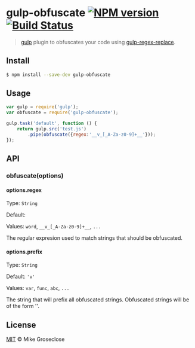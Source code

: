 # gulp-obfuscate [![NPM version][npm-image]][npm-url] [![Build Status][travis-image]][travis-url]

> [gulp](http://gulpjs.com) plugin to obfuscates your code using [gulp-regex-replace](https://github.com/mikegroseclose/gulp-regex-replace).

## Install

```bash
$ npm install --save-dev gulp-obfuscate
```

## Usage

```js
var gulp = require('gulp');
var obfuscate = require('gulp-obfuscate');

gulp.task('default', function () {
	return gulp.src('test.js')
		.pipe(obfuscate({regex:'__v_[_A-Za-z0-9]+__'}));
});
```

## API

### obfuscate(options)

#### options.regex

Type: `String`

Default: ` `

Values: `word`, `__v_[_A-Za-z0-9]+__`, `...`

The regular expresion used to match strings that should be obfuscated.

#### options.prefix

Type: `String`

Default: `'v'`

Values: `var`, `func`, `abc`, `...`

The string that will prefix all obfuscated strings.
Obfuscated strings will be of the form '<prefix><integer>'.

## License

[MIT](http://opensource.org/licenses/MIT) © Mike Groseclose

[npm-url]: https://npmjs.org/package/gulp-obfuscate
[npm-image]: https://badge.fury.io/js/gulp-obfuscate.png

[travis-url]: http://travis-ci.org/mikegroseclose/gulp-obfuscate
[travis-image]: https://secure.travis-ci.org/mikegroseclose/gulp-obfuscate.png?branch=master
